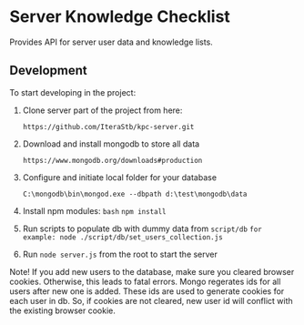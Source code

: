 Server Knowledge Checklist
==========================

Provides API for server user data and knowledge lists.

## Development

To start developing in the project:

1. Clone server part of the project from here:

    `https://github.com/IteraStb/kpc-server.git`
    
2. Download and install mongodb to store all data
    
    `https://www.mongodb.org/downloads#production`
   
3. Configure and initiate local folder for your database

    `C:\mongodb\bin\mongod.exe --dbpath d:\test\mongodb\data`
  
4. Install npm modules:
    `bash`
    `npm install`
        
5. Run scripts to populate db with dummy data from 
    `script/db`
    `for example: node ./script/db/set_users_collection.js`
    
6. Run `node server.js` from the root to start the server

Note!
If you add new users to the database, make sure you cleared browser cookies. Otherwise, this leads to fatal errors.
Mongo regerates ids for all users after new one is added. These ids are used to generate cookies for each user in db. 
So, if cookies are not cleared, new user id will conflict with the existing browser cookie. 
